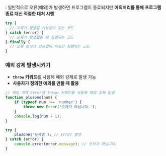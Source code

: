 
: 일반적으로 오류(예외)가 발생하면 프로그램이 종료되지만 **예외처리를 통해 프로그램 종료 대신 적절한 대처 시행**

```Javascript
try {
  // 오류가 발생할 가능성이 있는 코드
} catch (error) {
  // 오류가 발생했을 때 실행되는 코드
} finally {
  // 오류 발생과 상관없이 무조건 실행되는 코드
}
```
### 예외 강제 발생시키기
+ **`throw` 키워드**를 사용해 예외 강제로 발생 가능
+ **사용자가 정의한 예외를 만들 때 활용**

```Javascript
// 예외 객체 Error에 throw 키워드를 사용해 예외 강제 발생
function plusone(num) {
    if (typeof num !== 'number') {
        throw new Error('숫자가 아닙니다.');
    }
    console.log(num + 1);
}

try {
    plusone('문자열'); // Error 발생
} catch (error) {
    console.error(error.message); // 숫자가 아닙니다.
}
```

















